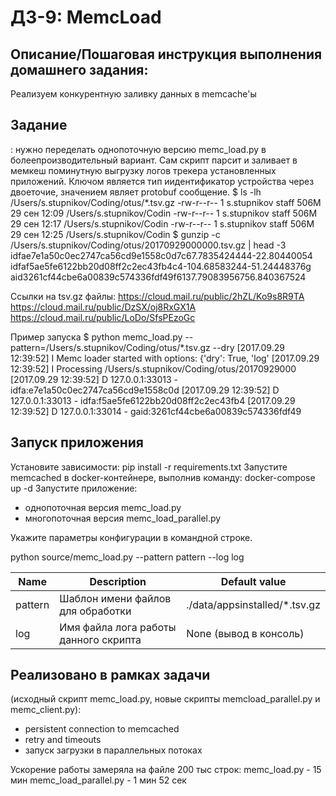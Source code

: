 # ДЗ-9: MemcLoad

## Описание/Пошаговая инструкция выполнения домашнего задания:
Реализуем конкурентную заливку данных в memcache'ы

## Задание
: нужно переделать однопоточную версию memc_load.py в болеепроизводительный вариант. Сам скрипт парсит и заливает в мемкеш поминутную выгрузку логов трекера установленных приложений. Ключом является тип иидентификатор устройства через двоеточие, значением являет protobuf сообщение.
$ ls -lh /Users/s.stupnikov/Coding/otus/*.tsv.gz
-rw-r--r-- 1 s.stupnikov staff 506M 29 сен 12:09 /Users/s.stupnikov/Codin
-rw-r--r-- 1 s.stupnikov staff 506M 29 сен 12:17 /Users/s.stupnikov/Codin
-rw-r--r-- 1 s.stupnikov staff 506M 29 сен 12:25 /Users/s.stupnikov/Codin
$ gunzip -c /Users/s.stupnikov/Coding/otus/20170929000000.tsv.gz | head -3
idfae7e1a50c0ec2747ca56cd9e1558c0d7c67.7835424444-22.80440054
idfaf5ae5fe6122bb20d08ff2c2ec43fb4c4-104.68583244-51.24448376g
aid3261cf44cbe6a00839c574336fdf49f6137.79083956756.840367524

Ссылки на tsv.gz файлы:
https://cloud.mail.ru/public/2hZL/Ko9s8R9TA
https://cloud.mail.ru/public/DzSX/oj8RxGX1A
https://cloud.mail.ru/public/LoDo/SfsPEzoGc

Пример запуска
$ python memc_load.py --pattern=/Users/s.stupnikov/Coding/otus/*.tsv.gz --dry
[2017.09.29 12:39:52] I Memc loader started with options: {'dry': True, 'log'
[2017.09.29 12:39:52] I Processing /Users/s.stupnikov/Coding/otus/20170929000
[2017.09.29 12:39:52] D 127.0.0.1:33013 - idfa:e7e1a50c0ec2747ca56cd9e1558c0d
[2017.09.29 12:39:52] D 127.0.0.1:33013 - idfa:f5ae5fe6122bb20d08ff2c2ec43fb4
[2017.09.29 12:39:52] D 127.0.0.1:33014 - gaid:3261cf44cbe6a00839c574336fdf49

## Запуск приложения
Установите зависимости: pip install -r requirements.txt
Запустите memcached в docker-контейнере, выполнив команду: docker-compose up -d
Запустите приложение: 
- однопоточная версия memc_load.py
- многопоточная версия memc_load_parallel.py

Укажите параметры конфигурации в командной строке. 

python source/memc_load.py --pattern pattern --log log

| Name        | Description                           | Default value          |
|-------------|---------------------------------------|------------------------|
| pattern     | Шаблон имени файлов для обработки     | ./data/appsinstalled/*.tsv.gz                   |
| log         | Имя файла лога работы данного скрипта | None (вывод в консоль) |


## Реализовано в рамках задачи 
(исходный скрипт memc_load.py, новыe скрипты memcload_parallel.py и memc_client.py):

- persistent connection to memcached
- retry and timeouts
- запуск загрузки в параллельных потоках

Ускорение работы замеряла на файле 200 тыс строк:
memc_load.py - 15 мин
memc_load_parallel.py - 1 мин 52 сек
